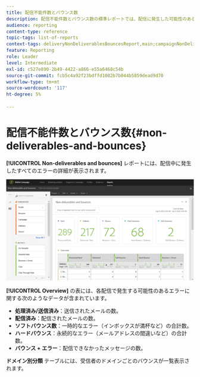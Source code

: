 ```yaml
---
title: 配信不能件数とバウンス数
description: 配信不能件数とバウンス数の標準レポートでは、配信に発生した可能性のあるエラーについて説明します。
audience: reporting
content-type: reference
topic-tags: list-of-reports
context-tags: deliveryNonDeliverablesBouncesReport,main;campaignNonDeliverablesBouncesReport,main;programNonDeliverablesBouncesReport,main
feature: Reporting
role: Leader
level: Intermediate
exl-id: c527e890-2b49-4422-a866-e55a6468c54b
source-git-commit: fcb5c4a92f23bdffd1082b7b044b5859dead9d70
workflow-type: tm+mt
source-wordcount: '117'
ht-degree: 5%

---
```


# 配信不能件数とバウンス数{#non-deliverables-and-bounces}

**[!UICONTROL Non-deliverables and bounces]** レポートには、配信中に発生したすべてのエラーの詳細が表示されます。

![](assets/delivery_reports_7.png)

**[!UICONTROL Overview]** の表には、各配信で発生する可能性のあるエラーに関する次のようなデータが含まれています。

* **処理済み/送信済み**：送信されたメールの数。
* **配信済み**：配信されたメールの数。
* **ソフトバウンス数**：一時的なエラー（インボックスが満杯など）の合計数。
* **ハードバウンス**：永続的なエラー（メールアドレスの間違いなど）の合計数。
* **バウンス + エラー**：配信できなかったメッセージの数。

**ドメイン別分類** テーブルには、受信者のドメインごとのバウンスが一覧表示されます。
